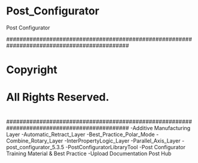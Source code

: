# Post_Configurator
 Post Configurator

#############################################################################################
#
#	Copyright
#				All Rights Reserved.
#
#############################################################################################
-Additive Manufacturing Layer
-Automatic_Retract_Layer
-Best_Practice_Polar_Mode
-Combine_Rotary_Layer
-InterPropertyLogic_Layer
-Parallel_Axis_Layer
-post_configurator_5.3.5
-PostConfiguratorLibraryTool
-Post Configurator Training Material & Best Practice
-Upload Documentation Post Hub

